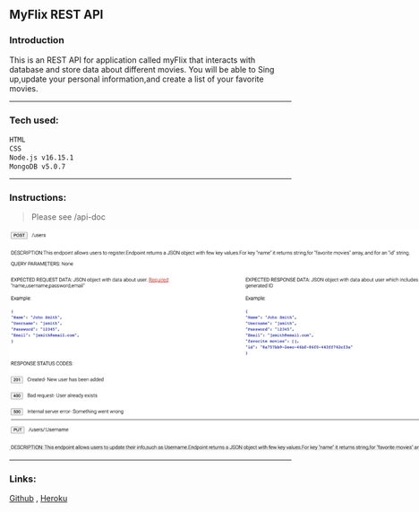 ## MyFlix REST API

### Introduction
This is an REST API for application called myFlix that interacts with database and store data about different movies. You will be able to Sing up,update your personal information,and create a list of your favorite movies.

---

### Tech used:
```
HTML
CSS
Node.js v16.15.1
MongoDB v5.0.7
```

---

### Instructions:

 >Please see /api-doc

 <img src="/img/image.png" alt="Alt text" style="display: inline-block; margin: 0 auto; max-width: 800px">

---

 ### Links:

 [Github](https://github.com/navi5599/myFlix-app)
, [Heroku](https://my-flix-app-1910.herokuapp.com/)